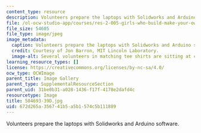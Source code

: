 ```yaml
---
content_type: resource
description: Volunteers prepare the laptops with Solidworks and Arduino software.
file: /ol-ocw-studio-app/courses/res-2-005-girls-who-build-make-your-own-wearables-workshop-spring-2015/672d265a356741b5a5b1574c5b111889_504693-39D.jpg
file_size: 54605
file_type: image/jpeg
image_metadata:
  caption: Volunteers prepare the laptops with Solidworks and Arduino software.
  credit: Courtesy of Jon Barron, MIT Lincoln Laboratory.
  image-alt: Several volunteers in matching tee shirts are sitting at computers.
learning_resource_types: []
license: https://creativecommons.org/licenses/by-nc-sa/4.0/
ocw_type: OCWImage
parent_title: Image Gallery
parent_type: SupplementalResourceSection
parent_uid: 31be0b31-a028-1436-f17f-4178e2dafd4c
resourcetype: Image
title: 504693-39D.jpg
uid: 672d265a-3567-41b5-a5b1-574c5b111889
---
```

Volunteers prepare the laptops with Solidworks and Arduino software.